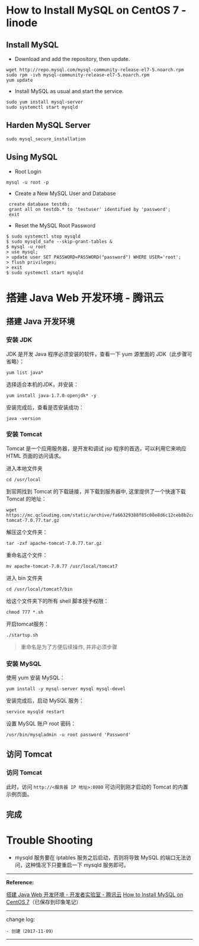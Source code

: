# How to Install MySQL on CentOS 7 - linode

## Install MySQL

* Download and add the repository, then update.

```
wget http://repo.mysql.com/mysql-community-release-el7-5.noarch.rpmsudo rpm -ivh mysql-community-release-el7-5.noarch.rpmyum update
```

* Install MySQL as usual and start the service.

```
sudo yum install mysql-serversudo systemctl start mysqld
```

## Harden MySQL Server

```
sudo mysql_secure_installation
```

## Using MySQL

* Root Login

```
mysql -u root -p
```

* Create a New MySQL User and Database

```
 create database testdb; grant all on testdb.* to 'testuser' identified by 'password';
 exit
```

* Reset the MySQL Root Password

```
$ sudo systemctl stop mysqld$ sudo mysqld_safe --skip-grant-tables &
$ mysql -u root
> use mysql;> update user SET PASSWORD=PASSWORD("password") WHERE USER='root';> flush privileges;> exit
$ sudo systemctl start mysqld
```

# 搭建 Java Web 开发环境 - 腾讯云

## 搭建 Java 开发环境

### 安装 JDK

JDK 是开发 Java 程序必须安装的软件，查看一下 yum 源里面的 JDK（此步骤可省略）：

```
yum list java*
```

选择适合本机的JDK，并安装：

```
yum install java-1.7.0-openjdk* -y
```

安装完成后，查看是否安装成功：

```
java -version
```

### 安装 Tomcat

Tomcat 是一个应用服务器，是开发和调试 jsp 程序的首选，可以利用它来响应 HTML 页面的访问请求。

进入本地文件夹

```
cd /usr/local
```

到官网找到 Tomcat 的下载链接，并下载到服务器中, 这里提供了一个快速下载 Tomcat 的地址：

```
wget https://mc.qcloudimg.com/static/archive/fa66329388f85c08e8d6c12ceb8b2ca3/apache-tomcat-7.0.77.tar.gz
```

解压这个文件夹：

```
tar -zxf apache-tomcat-7.0.77.tar.gz
```

重命名这个文件：

```
mv apache-tomcat-7.0.77 /usr/local/tomcat7
```

进入 bin 文件夹

```
cd /usr/local/tomcat7/bin
```

给这个文件夹下的所有 shell 脚本授予权限：

```
chmod 777 *.sh
```

开启tomcat服务：

```
./startup.sh
```

> 重命名是为了方便后续操作, 并非必须步骤

### 安装 MySQL

使用 yum 安装 MySQL：

```
yum install -y mysql-server mysql mysql-devel
```

安装完成后，启动 MySQL 服务：

```
service mysqld restart
```

设置 MySQL 账户 root 密码：

```
/usr/bin/mysqladmin -u root password 'Password'
```

## 访问 Tomcat

### 访问 Tomcat

此时，访问 `http://<服务器 IP 地址>:8080` 可访问到刚才启动的 Tomcat 的内置示例页面。

## 完成

# Trouble Shooting

* mysqld 服务要在 iptables 服务之后启动，否则将导致 MySQL 的端口无法访问，这种情况下只要重启一下 mysqld 服务即可。

-------

**Reference:**

[搭建 Java Web 开发环境 - 开发者实验室 - 腾讯云](https://cloud.tencent.com/developer/labs/lab/10035)
[How to Install MySQL on CentOS 7](https://www.linode.com/docs/databases/mysql/how-to-install-mysql-on-centos-7)（已保存到印象笔记）

---

change log: 

	- 创建（2017-11-09）

---



